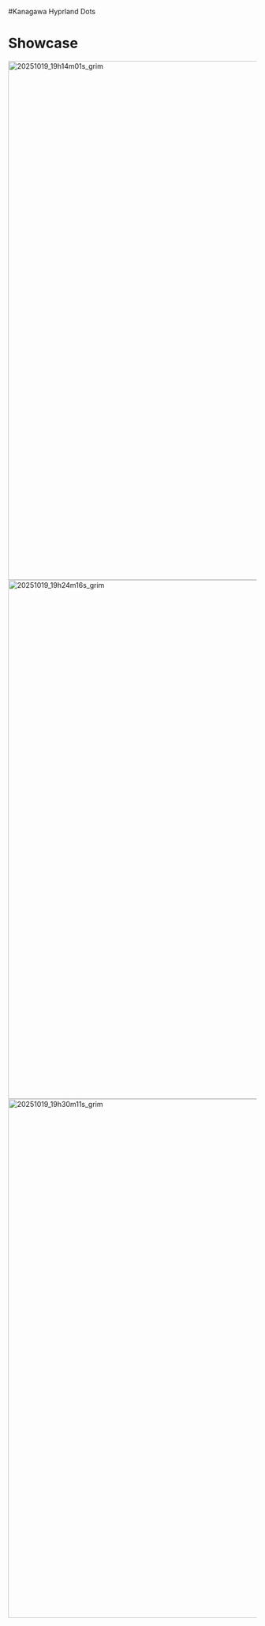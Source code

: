 #Kanagawa Hyprland Dots

# Showcase

<img width="1681" height="1051" alt="20251019_19h14m01s_grim" src="https://github.com/user-attachments/assets/dc0d2e8a-64a1-4e80-8b11-32b8dad7d49b" />

<img width="1681" height="1051" alt="20251019_19h24m16s_grim" src="https://github.com/user-attachments/assets/a317f884-77aa-447f-b47a-9bf89e0ce021" />

<img width="1681" height="1051" alt="20251019_19h30m11s_grim" src="https://github.com/user-attachments/assets/ac6720c5-525f-44bc-b209-c428a8d3fbd0" />
